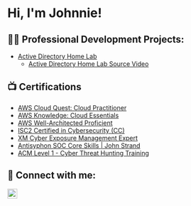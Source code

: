 <h1>Hi, I'm Johnnie! 

<h2>👨‍💻 Professional Development Projects:</h2>


  - [Active Directory Home Lab](https://github.com/jrlong2/ActiveDirectoryLab)
    - [Active Directory Home Lab Source Video](https://www.youtube.com/watch?v=a83ASGn_V_s)

<h2>📺 Certifications</h2>

- [AWS Cloud Quest: Cloud Practitioner](https://www.credly.com/badges/3f496767-6e68-4078-94bf-b15cdbc4f08a/public_url)
- [AWS Knowledge: Cloud Essentials](https://www.credly.com/badges/65f9f24f-2d5d-4042-a083-76407b4fd92f/public_url)
- [AWS Well-Architected Proficient](https://www.credly.com/badges/40abe169-50d7-4820-8235-960d489383b2/public_url)
- [ISC2 Certified in Cybersecurity (CC)](https://www.credly.com/badges/e07a7a79-7ca7-4d21-ad2c-7ffab830f546/public_url)
- [XM Cyber Exposure Management Expert](https://www.credly.com/badges/a88d5a1b-45b3-46b6-ba61-88fa45bb91ea/public_url)
- [Antisyphon SOC Core Skills | John Strand](https://issuer.gutenbergcerts.com/verify.html?url=https://issuer.gutenbergcerts.com/cert_issuer/api/v1.0/certificate/20240208-ANTI-zelq_b58a42b5-d1ea-41cc-8a27-296ad43ca4b6.pdf)
- [ACM Level 1 - Cyber Threat Hunting Training](https://issuer.gutenbergcerts.com/verify.html?url=https://issuer.gutenbergcerts.com/cert_issuer/api/v1.0/certificate/20230119-ACTI-kb00_6d4f4bdd-ddea-4793-842b-c4aea1b0119b.pdf)



<h2> 🤳 Connect with me:</h2>


[<img align="left" alt="JoshMadakor | LinkedIn" width="22px" src="https://cdn.jsdelivr.net/npm/simple-icons@v3/icons/linkedin.svg" />][linkedin]



[linkedin]: https://www.linkedin.com/in/jrlong2/

<!--
**joshmadakor1/joshmadakor1** is a ✨ _special_ ✨ repository because its `README.md` (this file) appears on your GitHub profile.

Here are some ideas to get you started:

- 🔭 I’m currently working on ...
- 🌱 I’m currently learning ...
- 👯 I’m looking to collaborate on ...
- 🤔 I’m looking for help with ...
- 💬 Ask me about ...
- 📫 How to reach me: ...
- 😄 Pronouns: ...
- ⚡ Fun fact: ...
-->
